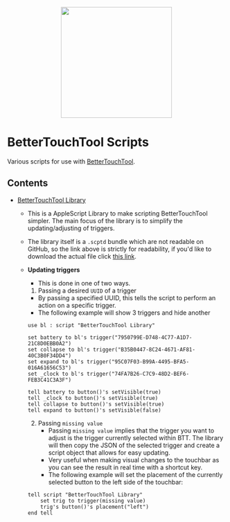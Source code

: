 <p align="center">
<img src="https://folivora.ai/folivora/static/media/btticon.cc0bf8bc.png" width="256" height="256">
</p>

# BetterTouchTool Scripts

Various scripts for use with [BetterTouchTool](https://folivora.ai/).

## Contents

- [BetterTouchTool Library][ej8172hf]
    - This is a AppleScript Library to make scripting BetterTouchTool simpler. The main focus of the library is to simplify the updating/adjusting of triggers.
    - The library itself is a `.scptd` bundle which are not readable on GitHub, so the link above is strictly for readability, if you'd like to download the actual file click [this link](./BetterTouchTool-Library.zip).

    - **Updating triggers**
      - This is done in one of two ways.
      1. Passing a desired `UUID` of a trigger
        - By passing a specified UUID, this tells the script to perform an action on a specific trigger.
        - The following example will show 3 triggers and hide another

        ```AppleScript
        use bl : script "BetterTouchTool Library"

        set battery to bl's trigger("7950799E-D748-4C77-A1D7-21C8D0EBB0A2")
        set collapse to bl's trigger("B35B0447-8C24-4671-AF81-40C3B0F34DD4")
        set expand to bl's trigger("95C07F03-B99A-4495-BFA5-016A61656C53")
        set _clock to bl's trigger("74FA7B26-C7C9-48D2-BEF6-FEB3C41C3A3F")

        tell battery to button()'s setVisible(true)
        tell _clock to button()'s setVisible(true)
        tell collapse to button()'s setVisible(true)
        tell expand to button()'s setVisible(false)
        ```
        
      2. Passing `missing value`
         - Passing `missing value` implies that the trigger you want to adjust is the trigger currently selected within BTT. The library will then copy the JSON of the selected trigger and create a script object that allows for easy updating.
         - Very useful when making visual changes to the touchbar as you can see the result in real time with a shortcut key.
         - The following example will set the placement of the currently selected button to the left side of the touchbar:

        ```AppleScript
        tell script "BetterTouchTool Library"
            set trig to trigger(missing value)
            trig's button()'s placement("left")
        end tell
        ```

[ej8172hf]: ./BetterTouchTool-Library.applescript
